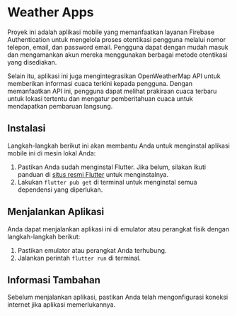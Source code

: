 # Weather Apps

Proyek ini adalah aplikasi mobile yang memanfaatkan layanan Firebase Authentication untuk mengelola proses otentikasi pengguna melalui nomor telepon, email, dan password email. Pengguna dapat dengan mudah masuk dan mengamankan akun mereka menggunakan berbagai metode otentikasi yang disediakan.

Selain itu, aplikasi ini juga mengintegrasikan OpenWeatherMap API untuk memberikan informasi cuaca terkini kepada pengguna. Dengan memanfaatkan API ini, pengguna dapat melihat prakiraan cuaca terbaru untuk lokasi tertentu dan mengatur pemberitahuan cuaca untuk mendapatkan pembaruan langsung.
## Instalasi

Langkah-langkah berikut ini akan membantu Anda untuk menginstal aplikasi mobile ini di mesin lokal Anda:

1. Pastikan Anda sudah menginstal Flutter. Jika belum, silakan ikuti panduan di [situs resmi Flutter](https://flutter.dev/docs/get-started/install) untuk menginstalnya.
2. Lakukan `flutter pub get` di terminal untuk menginstal semua dependensi yang diperlukan.

## Menjalankan Aplikasi

Anda dapat menjalankan aplikasi ini di emulator atau perangkat fisik dengan langkah-langkah berikut:

1. Pastikan emulator atau perangkat Anda terhubung.
2. Jalankan perintah `flutter run` di terminal.

## Informasi Tambahan

Sebelum menjalankan aplikasi, pastikan Anda telah mengonfigurasi koneksi internet jika aplikasi memerlukannya.
